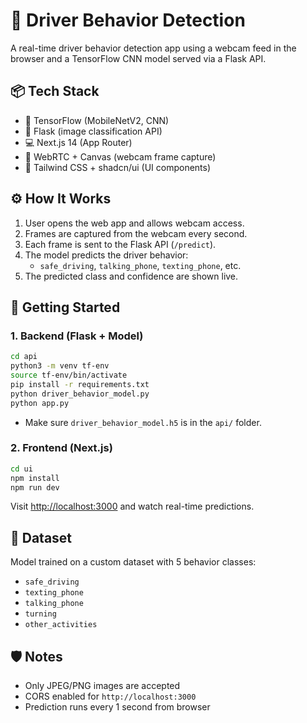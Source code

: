 # 🚗 Driver Behavior Detection

A real-time driver behavior detection app using a webcam feed in the browser and a TensorFlow CNN model served via a Flask API.

## 📦 Tech Stack

- 🧠 TensorFlow (MobileNetV2, CNN)
- 🧪 Flask (image classification API)
- 💻 Next.js 14 (App Router)
- 🎥 WebRTC + Canvas (webcam frame capture)
- 🎨 Tailwind CSS + shadcn/ui (UI components)

## ⚙️ How It Works

1. User opens the web app and allows webcam access.
2. Frames are captured from the webcam every second.
3. Each frame is sent to the Flask API (`/predict`).
4. The model predicts the driver behavior:
   - `safe_driving`, `talking_phone`, `texting_phone`, etc.
5. The predicted class and confidence are shown live.

## 🚀 Getting Started

### 1. Backend (Flask + Model)

```bash
cd api
python3 -m venv tf-env
source tf-env/bin/activate
pip install -r requirements.txt
python driver_behavior_model.py
python app.py
```

- Make sure `driver_behavior_model.h5` is in the `api/` folder.

### 2. Frontend (Next.js)

```bash
cd ui
npm install
npm run dev
```

Visit [http://localhost:3000](http://localhost:3000) and watch real-time predictions.

## 📁 Dataset

Model trained on a custom dataset with 5 behavior classes:

- `safe_driving`
- `texting_phone`
- `talking_phone`
- `turning`
- `other_activities`

## 🛡️ Notes

- Only JPEG/PNG images are accepted
- CORS enabled for `http://localhost:3000`
- Prediction runs every 1 second from browser
